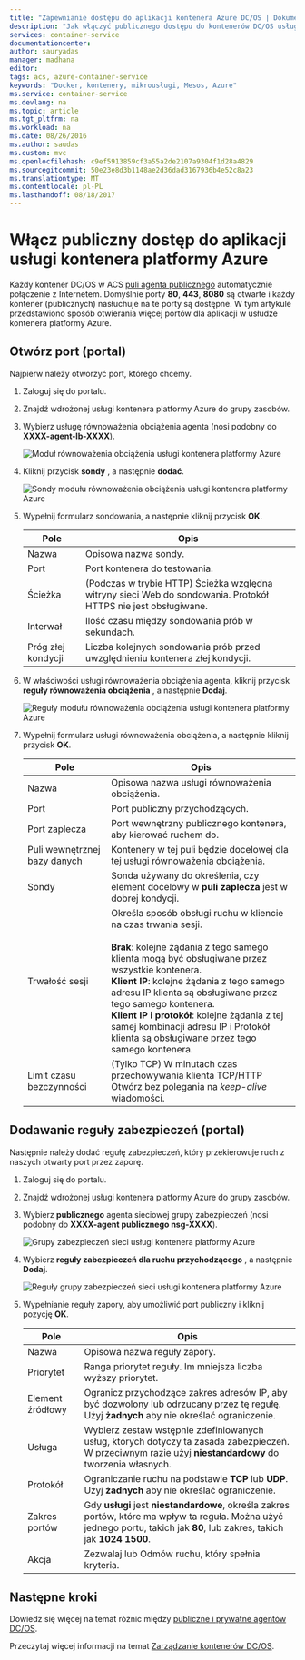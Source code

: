 ```yaml
---
title: "Zapewnianie dostępu do aplikacji kontenera Azure DC/OS | Dokumentacja firmy Microsoft"
description: "Jak włączyć publicznego dostępu do kontenerów DC/OS usługi kontenera platformy Azure."
services: container-service
documentationcenter: 
author: sauryadas
manager: madhana
editor: 
tags: acs, azure-container-service
keywords: "Docker, kontenery, mikrousługi, Mesos, Azure"
ms.service: container-service
ms.devlang: na
ms.topic: article
ms.tgt_pltfrm: na
ms.workload: na
ms.date: 08/26/2016
ms.author: saudas
ms.custom: mvc
ms.openlocfilehash: c9ef5913859cf3a55a2de2107a9304f1d28a4829
ms.sourcegitcommit: 50e23e8d3b1148ae2d36dad3167936b4e52c8a23
ms.translationtype: MT
ms.contentlocale: pl-PL
ms.lasthandoff: 08/18/2017
---
```

# <a name="enable-public-access-to-an-azure-container-service-application"></a>Włącz publiczny dostęp do aplikacji usługi kontenera platformy Azure
Każdy kontener DC/OS w ACS [puli agenta publicznego](container-service-mesos-marathon-ui.md#deploy-a-docker-formatted-container) automatycznie połączenie z Internetem. Domyślnie porty **80**, **443**, **8080** są otwarte i każdy kontener (publicznych) nasłuchuje na te porty są dostępne. W tym artykule przedstawiono sposób otwierania więcej portów dla aplikacji w usłudze kontenera platformy Azure.

## <a name="open-a-port-portal"></a>Otwórz port (portal)
Najpierw należy otworzyć port, którego chcemy.

1. Zaloguj się do portalu.
2. Znajdź wdrożonej usługi kontenera platformy Azure do grupy zasobów.
3. Wybierz usługę równoważenia obciążenia agenta (nosi podobny do **XXXX-agent-lb-XXXX**).
   
    ![Moduł równoważenia obciążenia usługi kontenera platformy Azure](./media/container-service-enable-public-access/agent-load-balancer.png)
4. Kliknij przycisk **sondy** , a następnie **dodać**.
   
    ![Sondy modułu równoważenia obciążenia usługi kontenera platformy Azure](./media/container-service-enable-public-access/add-probe.png)
5. Wypełnij formularz sondowania, a następnie kliknij przycisk **OK**.
   
   | Pole | Opis |
   | --- | --- |
   | Nazwa |Opisowa nazwa sondy. |
   | Port |Port kontenera do testowania. |
   | Ścieżka |(Podczas w trybie HTTP) Ścieżka względna witryny sieci Web do sondowania. Protokół HTTPS nie jest obsługiwane. |
   | Interwał |Ilość czasu między sondowania prób w sekundach. |
   | Próg złej kondycji |Liczba kolejnych sondowania prób przed uwzględnieniu kontenera złej kondycji. |
6. W właściwości usługi równoważenia obciążenia agenta, kliknij przycisk **reguły równoważenia obciążenia** , a następnie **Dodaj**.
   
    ![Reguły modułu równoważenia obciążenia usługi kontenera platformy Azure](./media/container-service-enable-public-access/add-balancer-rule.png)
7. Wypełnij formularz usługi równoważenia obciążenia, a następnie kliknij przycisk **OK**.
   
   | Pole | Opis |
   | --- | --- |
   | Nazwa |Opisowa nazwa usługi równoważenia obciążenia. |
   | Port |Port publiczny przychodzących. |
   | Port zaplecza |Port wewnętrzny publicznego kontenera, aby kierować ruchem do. |
   | Puli wewnętrznej bazy danych |Kontenery w tej puli będzie docelowej dla tej usługi równoważenia obciążenia. |
   | Sondy |Sonda używany do określenia, czy element docelowy w **puli zaplecza** jest w dobrej kondycji. |
   | Trwałość sesji |Określa sposób obsługi ruchu w kliencie na czas trwania sesji.<br><br>**Brak**: kolejne żądania z tego samego klienta mogą być obsługiwane przez wszystkie kontenera.<br>**Klient IP**: kolejne żądania z tego samego adresu IP klienta są obsługiwane przez tego samego kontenera.<br>**Klient IP i protokół**: kolejne żądania z tej samej kombinacji adresu IP i Protokół klienta są obsługiwane przez tego samego kontenera. |
   | Limit czasu bezczynności |(Tylko TCP) W minutach czas przechowywania klienta TCP/HTTP Otwórz bez polegania na *keep-alive* wiadomości. |

## <a name="add-a-security-rule-portal"></a>Dodawanie reguły zabezpieczeń (portal)
Następnie należy dodać regułę zabezpieczeń, który przekierowuje ruch z naszych otwarty port przez zaporę.

1. Zaloguj się do portalu.
2. Znajdź wdrożonej usługi kontenera platformy Azure do grupy zasobów.
3. Wybierz **publicznego** agenta sieciowej grupy zabezpieczeń (nosi podobny do **XXXX-agent publicznego nsg-XXXX**).
   
    ![Grupy zabezpieczeń sieci usługi kontenera platformy Azure](./media/container-service-enable-public-access/agent-nsg.png)
4. Wybierz **reguły zabezpieczeń dla ruchu przychodzącego** , a następnie **Dodaj**.
   
    ![Reguły grupy zabezpieczeń sieci usługi kontenera platformy Azure](./media/container-service-enable-public-access/add-firewall-rule.png)
5. Wypełnianie reguły zapory, aby umożliwić port publiczny i kliknij pozycję **OK**.
   
   | Pole | Opis |
   | --- | --- |
   | Nazwa |Opisowa nazwa reguły zapory. |
   | Priorytet |Ranga priorytet reguły. Im mniejsza liczba wyższy priorytet. |
   | Element źródłowy |Ogranicz przychodzące zakres adresów IP, aby być dozwolony lub odrzucany przez tę regułę. Użyj **żadnych** aby nie określać ograniczenie. |
   | Usługa |Wybierz zestaw wstępnie zdefiniowanych usług, których dotyczy ta zasada zabezpieczeń. W przeciwnym razie użyj **niestandardowy** do tworzenia własnych. |
   | Protokół |Ograniczanie ruchu na podstawie **TCP** lub **UDP**. Użyj **żadnych** aby nie określać ograniczenie. |
   | Zakres portów |Gdy **usługi** jest **niestandardowe**, określa zakres portów, które ma wpływ ta reguła. Można użyć jednego portu, takich jak **80**, lub zakres, takich jak **1024 1500**. |
   | Akcja |Zezwalaj lub Odmów ruchu, który spełnia kryteria. |

## <a name="next-steps"></a>Następne kroki
Dowiedz się więcej na temat różnic między [publiczne i prywatne agentów DC/OS](container-service-dcos-agents.md).

Przeczytaj więcej informacji na temat [Zarządzanie kontenerów DC/OS](container-service-mesos-marathon-ui.md).

